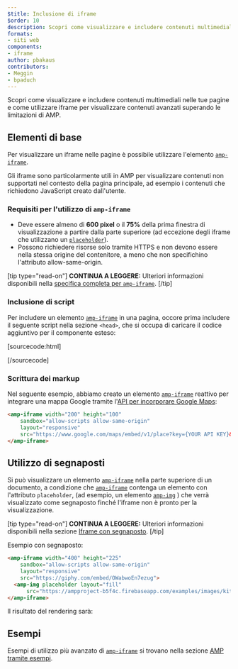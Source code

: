 ```yaml
---
$title: Inclusione di iframe
$order: 10
description: Scopri come visualizzare e includere contenuti multimediali nelle tue pagine e come utilizzare iframe per visualizzare contenuti avanzati superando le limitazioni di AMP.
formats:
- siti web
components:
- iframe
author: pbakaus
contributors:
- Meggin
- bpaduch
---
```


Scopri come visualizzare e includere contenuti multimediali nelle tue pagine e come utilizzare iframe per visualizzare contenuti avanzati superando le limitazioni di AMP.

## Elementi di base

Per visualizzare un iframe nelle pagine è possibile utilizzare l'elemento [`amp-iframe`](../../../../documentation/components/reference/amp-iframe.md).

Gli iframe sono particolarmente utili in AMP per visualizzare contenuti non supportati nel contesto della pagina principale, ad esempio i contenuti che richiedono JavaScript creato dall'utente.

### Requisiti per l'utilizzo di `amp-iframe`

- Deve essere almeno di **600 pixel** o il **75%** della prima finestra di visualizzazione a partire dalla parte superiore (ad eccezione degli iframe che utilizzano un [`placeholder`](#using-placeholders)).
- Possono richiedere risorse solo tramite HTTPS e non devono essere nella stessa origine del contenitore, a meno che non specifichino l'attributo allow-same-origin.

[tip type="read-on"] **CONTINUA A LEGGERE:** Ulteriori informazioni disponibili nella [specifica completa per `amp-iframe`](../../../../documentation/components/reference/amp-iframe.md). [/tip]

### Inclusione di script

Per includere un elemento [`amp-iframe`](../../../../documentation/components/reference/amp-iframe.md) in una pagina, occore prima includere il seguente script nella sezione `<head>`, che si occupa di caricare il codice aggiuntivo per il componente esteso:

[sourcecode:html]

<script async="" custom-element="amp-iframe" src="https://cdn.ampproject.org/v0/amp-iframe-0.1.js"></script>

[/sourcecode]

### Scrittura dei markup

Nel seguente esempio, abbiamo creato un elemento [`amp-iframe`](../../../../documentation/components/reference/amp-iframe.md) reattivo per integrare una mappa Google tramite l'[API per incorporare Google Maps](https://developers.google.com/maps/documentation/embed/guide):

```html
<amp-iframe width="200" height="100"
    sandbox="allow-scripts allow-same-origin"
    layout="responsive"
    src="https://www.google.com/maps/embed/v1/place?key={YOUR API KEY}&q=europe">
</amp-iframe>
```

## Utilizzo di segnaposti <a name="using-placeholders"></a>

Si può visualizzare un elemento [`amp-iframe`](../../../../documentation/components/reference/amp-iframe.md) nella parte superiore di un documento, a condizione che [`amp-iframe`](../../../../documentation/components/reference/amp-iframe.md) contenga un elemento con l'attributo `placeholder`, (ad esempio, un elemento [`amp-img`](../../../../documentation/components/reference/amp-img.md) ) che verrà visualizzato come segnaposto finché l'iframe non è pronto per la visualizzazione.

[tip type="read-on"] **CONTINUA A LEGGERE:** Ulteriori informazioni disponibili nella sezione [Iframe con segnaposto](../../../../documentation/components/reference/amp-iframe.md#iframe-with-placeholder). [/tip]

Esempio con segnaposto:

```html
<amp-iframe width="400" height="225"
    sandbox="allow-scripts allow-same-origin"
    layout="responsive"
    src="https://giphy.com/embed/OWabwoEn7ezug">
  <amp-img placeholder layout="fill"
      src="https://ampproject-b5f4c.firebaseapp.com/examples/images/kittens-biting.jpg"></amp-img>
</amp-iframe>
```

Il risultato del rendering sarà:

<amp-iframe width="400" height="225" sandbox="allow-scripts allow-same-origin" layout="responsive" src="https://giphy.com/embed/OWabwoEn7ezug">
<amp-img placeholder layout="fill" src="https://ampproject-b5f4c.firebaseapp.com/examples/images/kittens-biting.jpg"></amp-img>
</amp-iframe>

## Esempi

Esempi di utilizzo più avanzato di [`amp-iframe`](../../../../documentation/components/reference/amp-iframe.md) si trovano nella sezione [AMP tramite esempi](../../../../documentation/examples/documentation/amp-iframe.html).

